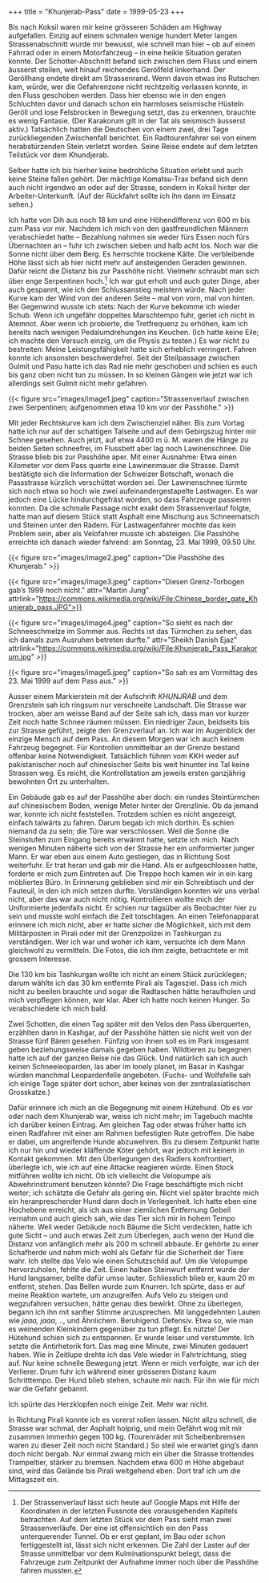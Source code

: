 +++
title = "Khunjerab-Pass"
date = 1999-05-23
+++

Bis nach Koksil waren mir keine grösseren Schäden am Highway
aufgefallen. Einzig auf einem schmalen wenige hundert Meter langen
Strassenabschnitt wurde mir bewusst, wie schnell man hier – ob auf einem
Fahrrad oder in einem Motorfahrzeug – in eine heikle Situation geraten
konnte. Der Schotter-Abschnitt befand sich zwischen dem Fluss und einem
äusserst steilen, weit hinauf reichendes Geröllfeld linkerhand. Der
Geröllhang endete direkt am Strassenrand. Wenn davon etwas ins Rutschen
kam, würde, wer die Gefahrenzone nicht rechtzeitig verlassen konnte, in
den Fluss geschoben werden. Dass hier ebenso wie in den engen Schluchten
davor und danach schon ein harmloses seismische Hüsteln Geröll und lose
Felsbrocken in Bewegung setzt, das zu erkennen, brauchte es wenig
Fantasie. (Der Karakorum gilt in der Tat als seismisch äusserst aktiv.)
Tatsächlich hatten die Deutschen von einem zwei, drei Tage
zurückliegenden Zwischenfall berichtet. Ein Radtourenfahrer sei von
einem herabstürzenden Stein verletzt worden. Seine Reise endete auf dem
letzten Teilstück vor dem Khundjerab.

Selber hatte ich bis hierher keine bedrohliche Situation erlebt und auch
keine Steine fallen gehört. Der mächtige Komatsu-Trax befand sich denn
auch nicht irgendwo an oder auf der Strasse, sondern in Koksil hinter
der Arbeiter-Unterkunft. (Auf der Rückfahrt sollte ich ihn dann im
Einsatz sehen.)

Ich hatte von Dih aus noch 18 km und eine Höhendifferenz von 600 m bis
zum Pass vor mir. Nachdem ich mich von den gastfreundlichen Männern
verabschiedet hatte – Bezahlung nahmen sie weder fürs Essen noch fürs
Übernachten an – fuhr ich zwischen sieben und halb acht los. Noch war
die Sonne nicht über dem Berg. Es herrschte trockene Kälte. Die
verbleibende Höhe lässt sich ab hier nicht mehr auf ansteigenden Geraden
gewinnen. Dafür reicht die Distanz bis zur Passhöhe nicht. Vielmehr
schraubt man sich über enge Serpentinen hoch.[^1] Ich war gut erholt und
auch guter Dinge, aber auch gespannt, wie ich den Schlussanstieg
meistern würde. Nach jeder Kurve kam der Wind von der anderen Seite –
mal von vorn, mal von hinten. Bei Gegenwind wusste ich stets: Nach der
Kurve bekomme ich wieder Schub. Wenn ich ungefähr doppeltes Marschtempo
fuhr, geriet ich nicht in Atemnot. Aber wenn ich probierte, die
Tretfrequenz zu erhöhen, kam ich bereits nach wenigen Pedalumdrehungen
ins Keuchen. (Ich hatte keine Eile; ich machte den Versuch einzig, um
die Physis zu testen.) Es war nicht zu bestreiten: Meine
Leistungsfähigkeit hatte sich erheblich verringert. Fahren konnte ich
ansonsten beschwerdefrei. Seit der Steilpassage zwischen Gulmit und Pasu
hatte ich das Rad nie mehr geschoben und schien es auch bis ganz oben
nicht tun zu müssen. In so kleinen Gängen wie jetzt war ich allerdings
seit Gulmit nicht mehr gefahren.

{{< figure src="images/image1.jpeg" caption="Strassenverlauf zwischen zwei Serpentinen; aufgenommen etwa 10 km vor der Passhöhe."  >}}

Mit jeder Rechtskurve kam ich dem Zwischenziel näher. Bis zum Vortag
hatte ich nur auf der schattigen Talseite und auf dem Gebirgszug hinter
mir Schnee gesehen. Auch jetzt, auf etwa 4400 m ü. M. waren die Hänge zu
beiden Seiten schneefrei, im Flussbett aber lag noch Lawinenschnee. Die
Strasse blieb bis zur Passhöhe aper. Mit einer Ausnahme: Etwa einen
Kilometer vor dem Pass querte eine Lawinenmauer die Strasse. Damit
bestätigte sich die Information der Schweizer Botschaft, wonach die
Passstrasse kürzlich verschüttet worden sei. Der Lawinenschnee türmte
sich noch etwa so hoch wie zwei aufeinandergestapelte Lastwagen. Es war
jedoch eine Lücke hindurchgefräst worden, so dass Fahrzeuge passieren
konnten. Da die schmale Passage nicht exakt dem Strassenverlauf folgte,
hatte man auf diesem Stück statt Asphalt eine Mischung aus Schneematsch
und Steinen unter den Rädern. Für Lastwagenfahrer mochte das kein
Problem sein, aber als Velofahrer musste ich absteigen. Die Passhöhe
erreichte ich danach wieder fahrend: am Sonntag, 23. Mai 1999, 09.50
Uhr.

{{< figure src="images/image2.jpeg" caption="Die Passhöhe des Khunjerab."  >}}

{{< figure src="images/image3.jpeg" caption="Diesen Grenz-Torbogen gab’s 1999 noch nicht." attr="Martin Jung" attrlink="https://commons.wikimedia.org/wiki/File:Chinese_border_gate_Khunjerab_pass.JPG">}}

{{< figure src="images/image4.jpeg" caption="So sieht es nach der Schneeschmelze im Sommer aus. Rechts ist das Türmchen zu sehen, das ich damals zum Ausruhen betreten durfte." attr="Sheikh Danish Ejaz" attrlink="https://commons.wikimedia.org/wiki/File:Khunjerab_Pass_Karakorum.jpg" >}}

{{< figure src="images/image5.jpeg" caption="So sah es am Vormittag des 23. Mai 1999 auf dem Pass aus."  >}}

Ausser einem Markierstein mit der Aufschrift *KHUNJRAB* und dem
Grenzstein sah ich ringsum nur verschneite Landschaft. Die Strasse war
trocken, aber am weisse Band auf der Seite sah ich, dass man vor kurzer
Zeit noch hatte Schnee räumen müssen. Ein niedriger Zaun, beidseits bis
zur Strasse geführt, zeigte den Grenzverlauf an. Ich war im Augenblick
der einzige Mensch auf dem Pass. An diesem Morgen war ich auch keinem
Fahrzeug begegnet. Für Kontrollen unmittelbar an der Grenze bestand
offenbar keine Notwendigkeit. Tatsächlich führen vom KKH weder auf
pakistanischer noch auf chinesischer Seite bis weit hinunter ins Tal
keine Strassen weg. Es reicht, die Kontrollstation am jeweils ersten
ganzjährig bewohnten Ort zu unterhalten.

Ein Gebäude gab es auf der Passhöhe aber doch: ein rundes Steintürmchen
auf chinesischem Boden, wenige Meter hinter der Grenzlinie. Ob da jemand
war, konnte ich nicht feststellen. Trotzdem schien es nicht angezeigt,
einfach talwärts zu fahren. Darum begab ich mich dorthin. Es schien
niemand da zu sein; die Türe war verschlossen. Weil die Sonne die
Steinstufen zum Eingang bereits erwärmt hatte, setzte ich mich. Nach
wenigen Minuten näherte sich von der Strasse her ein uniformierter
junger Mann. Er war eben aus einem Auto gestiegen, das in Richtung Sost
weiterfuhr. Er trat heran und gab mir die Hand. Als er aufgeschlossen
hatte, forderte er mich zum Eintreten auf. Die Treppe hoch kamen wir in
ein karg möbliertes Büro. In Erinnerung geblieben sind mir ein
Schreibtisch und der Fauteuil, in den ich mich setzen durfte.
Verständigen konnten wir uns verbal nicht, aber das war auch nicht
nötig. Kontrollieren wollte mich der Uniformierte jedenfalls nicht. Er
schien nur tagsüber als Beobachter hier zu sein und musste wohl einfach
die Zeit totschlagen. An einen Telefonapparat erinnere ich mich nicht,
aber er hatte sicher die Möglichkeit, sich mit dem Militärposten in
Pirali oder mit der Grenzpolizei in Tashkurgan zu verständigen. Wer ich
war und woher ich kam, versuchte ich dem Mann gleichwohl zu vermitteln.
Die Fotos, die ich ihm zeigte, betrachtete er mit grossem Interesse.

Die 130 km bis Tashkurgan wollte ich nicht an einem Stück zurücklegen;
darum wählte ich das 30 km entfernte Pirali als Tagesziel. Dass ich mich
nicht zu beeilen brauchte und sogar die Radtaschen hätte heraufholen und
mich verpflegen können, war klar. Aber ich hatte noch keinen Hunger. So
verabschiedete ich mich bald.

Zwei Schotten, die einen Tag später mit den Velos den Pass überquerten,
erzählten dann in Kashgar, auf der Passhöhe hätten sie nicht weit von
der Strasse fünf Bären gesehen. Fünfzig von ihnen soll es im Park
insgesamt geben beziehungsweise damals gegeben haben. Wildtieren zu
begegnen hatte ich auf der ganzen Reise nie das Glück. Und natürlich sah
ich auch keinen Schneeleoparden, las aber im lonely planet, im Basar in
Kashgar würden manchmal Leopardenfelle angeboten. (Fuchs- und Wolfsfelle
sah ich einige Tage später dort schon, aber keines von der
zentralasiatischen Grosskatze.)

Dafür erinnere ich mich an die Begegnung mit einem Hütehund. Ob es vor
oder nach dem Khunjerab war, weiss ich nicht mehr; im Tagebuch machte
ich darüber keinen Eintrag. Am gleichen Tag oder etwas früher hatte ich
einen Radfahrer mit einer am Rahmen befestigten Rute getroffen. Die habe
er dabei, um angreifende Hunde abzuwehren. Bis zu diesem Zeitpunkt hatte
ich nur hin und wieder kläffende Köter gehört, war jedoch mit keinem in
Kontakt gekommen. Mit den Überlegungen des Radlers konfrontiert,
überlegte ich, wie ich auf eine Attacke reagieren würde. Einen Stock
mitführen wollte ich nicht. Ob ich vielleicht die Velopumpe als
Abwehrinstrument benutzen könnte? Die Frage beschäftigte mich nicht
weiter; ich schätzte die Gefahr als gering ein. Nicht viel später
brachte mich ein heranpreschender Hund dann doch in Verlegenheit. Ich
hatte eben eine Hochebene erreicht, als ich aus einer ziemlichen
Entfernung Gebell vernahm und auch gleich sah, wie das Tier sich mir in
hohem Tempo näherte. Weil weder Gebäude noch Bäume die Sicht verdeckten,
hatte ich gute Sicht – und auch etwas Zeit zum Überlegen, auch wenn der
Hund die Distanz von anfänglich mehr als 200 m schnell abbaute. Er
gehörte zu einer Schafherde und nahm mich wohl als Gefahr für die
Sicherheit der Tiere wahr. Ich stellte das Velo wie einen Schutzschild
auf. Um die Velopumpe hervorzuholen, fehlte die Zeit. Einen halben
Steinwurf entfernt wurde der Hund langsamer, bellte dafür umso lauter.
Schliesslich blieb er, kaum 20 m entfernt, stehen. Das Bellen wurde zum
Knurren. Ich spürte, dass er auf meine Reaktion wartete, um anzugreifen.
Aufs Velo zu steigen und wegzufahren versuchen, hätte genau dies
bewirkt. Ohne zu überlegen, begann ich ihn mit sanfter Stimme
anzusprechen. Mit langgedehnten Lauten wie *jaaa, jaaa*, .., und
Ähnlichem. Beruhigend. Defensiv. Etwa so, wie man es weinenden
Kleinkindern gegenüber zu tun pflegt. Es nützte! Der Hütehund schien
sich zu entspannen. Er wurde leiser und verstummte. Ich setzte die
Antirhetorik fort. Das mag eine Minute, zwei Minuten gedauert haben. Wie
in Zeitlupe drehte ich das Velo wieder in Fahrtrichtung, stieg auf. Nur
keine schnelle Bewegung jetzt. Wenn er mich verfolgte, war ich der
Verlierer. Drum fuhr ich während einer grösseren Distanz kaum
Schritttempo. Der Hund blieb stehen, schaute mir nach. Für ihn wie für
mich war die Gefahr gebannt.

Ich spürte das Herzklopfen noch einige Zeit. Mehr war nicht.

In Richtung Pirali konnte ich es vorerst rollen lassen. Nicht allzu
schnell, die Strasse war schmal, der Asphalt holprig, und mein Gefährt
wog mit mir zusammen immerhin gegen 100 kg. (Tourenräder mit
Scheibenbremsen waren zu dieser Zeit noch nicht Standard.) So steil wie
erwartet ging’s dann doch nicht bergab. Nur einmal zwang mich ein über
die Strasse trottendes Trampeltier, stärker zu bremsen. Nachdem etwa 600
m Höhe abgebaut sind, wird das Gelände bis Pirali weitgehend eben. Dort
traf ich um die Mittagszeit ein.

[^1]: Der Strassenverlauf lässt sich heute auf Google Maps mit Hilfe der Koordinaten in der letzten Fussnote des vorausgehenden Kapitels betrachten. Auf dem letzten Stück vor dem Pass sieht man zwei Strassenverläufe. Der eine ist offensichtlich ein den Pass unterquerender Tunnel. Ob er erst geplant, im Bau oder schon fertiggestellt ist, lässt sich nicht erkennen. Die Zahl der Laster auf der Strasse unmittelbar vor dem Kulminationspunkt belegt, dass die Fahrzeuge zum Zeitpunkt der Aufnahme immer noch über die Passhöhe fahren mussten.
